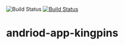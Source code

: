![Build Status](https://img.shields.io/codecov/c/github/katlehojnr3520/Vitamin-Cpp%20/%20KINGPINS)
[![Build Status](https://travis-ci.com/Vitamin-Cpp/KINGPINS.svg?branch=master)](https://travis-ci.com/Vitamin-Cpp/KINGPINS)
# andriod-app-kingpins
